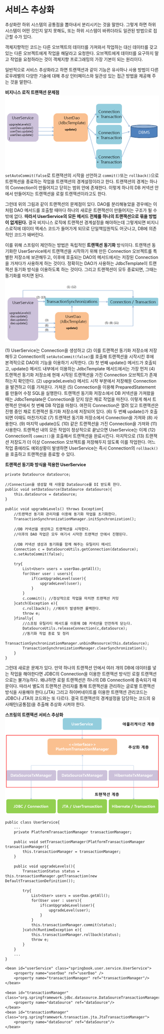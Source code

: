 # 서비스 추상화
추상화란 하위 시스템의 공통점을 뽑아내서 분리시키는 것을 말한다. 그렇게 하면 하위 시스템이 어떤 것인지 알지 못해도, 또는 하위 시스템이 바뀌더라도 일관된 방법으로 접근할 수가 있다.


객체지향적인 코드는 다른 오브젝트의 데이터를 가져와서 작업하는 대신 데이터를 갖고 있는 다른 오브젝트에게 작업을 해달라고 요청한다. 오브젝트에게 데이터를 요구하지 말고 작업을 요청하라는 것이 객체지향 프로그래밍의 가장 기본이 되는 원리이다. 

일반적으로 서비스 추상화라고 하면 트랜잭션과 같이 기능은 유사하나 사용 방법이 다른 로우레벨의 다양한 기술에 대해 추상 인터페이스와 일관성 있는 접근 방법을 제공해 주는 것을 말한다. 

**비지니스 로직 트랜잭션 문제점**<br>
![](transactionproblem2.PNG)
`setAutoCommit(false`로 트랜잭션의 시작을 선언하고 `commit()`또는 `rollback()`으로 트랜잭션을 종료하는 작업을 트랜잭션의 경계설정이라고 한다. 트랜잭션의 경계는 하나의 Connection이 만들어지고 닫히는 범위 안에 존재한다. 이렇게 하나의 DB 커넥션 안에서 만들어지는 트랜잭션을 로컬 트랜잭션이라고도 한다. 

그런데 위의 그림과 같이 트랜잭션의 문제점이 있다. DAO를 분리해놓았을 경우에는 이처럼 DAO 메서드를 호출할 때마다 하나의 새로운 트랜잭션이 만들어지는 구조가 될 수밖에 없다. **따라서 UserService의 모든 메서드 전체를 하나의 트랜잭션으로 묶을 방법이 없게된다.** 결국 비지니스 로직에 트랜잭션 경계설정을 해야하는데 그렇게되면 비지니스로직에 데이터 액세스 코드가 들어가게 되므로 단일책임원칙도 어긋나고, DB에 의존적인 코드가 돼버린다. 

이를 위해 스프링이 제안하는 방법은 독립적인 **트랜잭션 동기화** 방식이다. 트랜잭션 동기화란 UserService에서 트랜잭션을 시작하기 위해 만든 Connection 오브젝트를 특별한 저장소에 보관해두고, 이후에 호출되는 DAO의 메서드에서는 저장된 Connection을 가져다가 사용하게 하는 것이다. 정확히는 DAO가 사용하는 JdbcTemplate이 트랜잭션 동기화 방식을 이용하도록 하는 것이다. 그리고  트랜잭션이 모두 종료되면, 그때는 동기화를 마치면 된다.
![](transactionsync2.PNG)

(1) UserService는 Connection을 생성하고 (2) 이를 트랜잭션 동기화 저장소에 저장해두고 Connection의 `setAutoCommit(false)`를 호출해 트랜잭션을 시작시킨 후에 본격적으로 DAO의 기능을 이용하기 시작한다. (3) 첫 번째 update() 메서드가 호출되고, update() 메서드 내부에서 이용하는 JdbcTemplate 메서드에서는 가장 먼저 (4) 트랜잭션 동기화 저장소에 현재 시작된 트랜잭션을 가진 Connection 오브젝트가 존재하는지 확인한다. (2) upgradeLevels() 메서드 시작 부분에서 저장해둔 Connection을 발견하고 이를 가져온다. 가져온 (5) Connection을 이용해 PreparedStatememt를 만들어 수정 SQL을 실행한다. 트랜잭션 동기화 저장소에서 DB 커넥션을 가져왔을 때는 JdbcTemplate은 Connection을 닫지 않은 채로 작업을 마친다. 이렇게 해서 트랜잭션 안에서 첫 번째 DB 작업을 마쳤다. 여전히 Connection은 열려 있고 트랜잭션은 진행 중인 채로 트랜잭션 동기화 저장소에 저장되어 있다. (6) 두 번째 update()가 호출되면 이때도 마찬가지로 (7) 트랜잭션 동기화 저장소에서 Connection을 가져와 (8) 사용한다. (9) 마지막 update()도 (10) 같은 트랜잭션을 가진 Connection을 가져와 (11) 사용한다. 트랜잭션 내의 모든 작업이 정상적으로 끝났으면 UserService는 이제 (12) Connection의 `commit()`을 호출해서 트랜잭션을 완료시킨다. 마지막으로 (13) 트랜잭션 저장도가 더 이상 Connection 오브젝트를 저장해두지 않도록 이를 작업한다. 어느 작업 중에라도 예외상황이 발생하면 UserService는 즉시 Connection의 `rollback()`을 호출하고 트랜잭션을 종료할 수 있다. 

**트랜잭션 동기화 방식을 적용한 UserService**
```
private DataSource dataSource;

//Connection을 생성할 때 사용할 DataSource를 DI 받도록 한다.
public void setDataSource(DataSource dataSource){
    this.dataSource = dataSource;
}

public void upgradeLevels() throws Exception{
    //트랜잭션 동기화 관리자를 이용해 동기화 작업을 초기화한다.
    TransactionSynchronizationManager.initSynchronization();
    
    //DB 커넥션을 생성하고 트랜잭션을 시작한다. 
    //이후의 DAO 작업은 모두 여기서 시작한 트랜잭션 안에서 진행된다.
    
    //DB 커넥션 생성과 동기화를 함께 해주는 유틸리티 메서드
    Connection c = DataSourceUtils.getConnection(dataSource);
    c.setAutoCommit(false);
    
    try{
        List<User> users = userDao.getAll();
        for(User user : users){
            if(canUpgradeLevel(user){
                upgradeLevel(user);
            }
        }
        c.commit(); //정상적으로 작업을 마치면 트랜잭션 커밋
    }catch(Exception e){
        c.rollback(); //예외가 발생하면 롤백한다.
        throw e;
    }finally{
        //스프링 유틸리티 메서드를 이용해 DB 커넥션을 안전하게 닫는다.
        DataSourceUtils.releaseConnection(c,dataSource);
        //동기화 작업 종료 및 정리
        TransactionSynchronizationManager.unbindResource(this.dataSource);
        TransactionSynchronizationManager.clearSynchronization();
    }
}
```
그런데 새로운 문제가 있다. 만약 하나의 트랜잭션 안에서 여러 개의 DB에 데이터를 넣는 작업을 해야한다면 JDBC의 Connection을 이용한 트랜잭션 방식인 로컬 트랜잭션으로는 불가능하다. 왜냐하면 로컬 트랜잭션은 하나의 DB Connection에 종속되기 때문이다. 따라서 별도의 트랜잭션 관리자를 통해 트랜잭션을 관리하는 글로벌 트랜잭션 방식을 사용해야 한다.(JTA) 그리고 하이버네이트를 이용한 트랜잭션 관리코드는 JDBC나 JTA의 코드와는 또 다르다. 결국 트랜잭션의 경계설정을 담당하는 코드의 유사패턴(공통점)을 추출해 추상화 시켜야 한다.

**스프링의 트랜잭션 서비스 추상화**<br>
![](abstractlayer.PNG)

```
public class UserService{
	...
	private PlatformTransactionManager transactionManager;

	public void setTransactionManager(PlatformTransactionManager transactionManager){
		this.transactionManager = transactionManager;
	}

	public void upgradeLevels(){
		TransactionStatus status = this.transactionManager.getTransaction(new DefaultTransactionDefinition());

		try{
			List<User> users = userDao.getAll();
			for(User user : users){
				if(canUpgradeLevel(user){
					upgradeLevel(user);
				}
			}
			this.transactionManager.commit(status);
		}catch(RuntimeException e){
			this.transactionManager.rollback(status);
			throw e;
		}
	}
	...
}

```

```
<bean id="userService" class="springbook.user.service.UserService">
	<property name="userDao" ref="userDao" />
	<property name="transactionManager" ref="transactionManager"/>
</bean>

<bean id="transactionManager" class="org.springframework.jdbc.datasource.DataSourceTransactionManager">
	<property name="dataSource" ref="dataSource"/>
</bean>
<bean id="transactionManager" class="org.springframework.transaction.jta.JtaTransactionManager">
	<property name="dataSource" ref="dataSource"/>
</bean>
```
